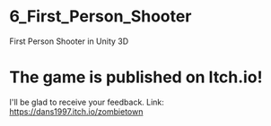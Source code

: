 # 6_First_Person_Shooter
 First Person Shooter in Unity 3D
 
 # The game is published on Itch.io!
 I'll be glad to receive your feedback.
 Link: https://dans1997.itch.io/zombietown

